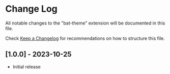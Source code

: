 # Change Log

All notable changes to the "bat-theme" extension will be documented in this file.

Check [Keep a Changelog](http://keepachangelog.com/) for recommendations on how to structure this file.

## [1.0.0] - 2023-10-25

- Initial release
